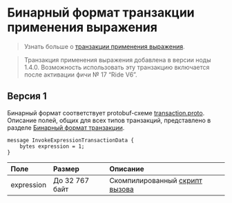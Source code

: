 # Бинарный формат транзакции применения выражения

> Узнать больше о [транзакции применения выражения](/ru/blockchain/transaction-type/invoke-expression-transaction).

> Транзакция применения выражения добавлена в версии ноды 1.4.0. Возможность использовать эту транзакцию включается после активации фичи №&nbsp;17 “Ride V6”.

## Версия 1

Бинарный формат соответствует protobuf-схеме [transaction.proto](https://github.com/wavesplatform/protobuf-schemas/blob/master/proto/waves/transaction.proto). Описание полей, общих для всех типов транзакций, представлено в разделе [Бинарный формат транзакции](/ru/blockchain/binary-format/transaction-binary-format/).

```
message InvokeExpressionTransactionData {
    bytes expression = 1;
}
```

| Поле | Размер | Описание |
| :--- | :--- | :--- |
| expression | До 32&nbsp;767 байт | Скомпилированный [скрипт вызова](/ru/ride/v6/script/script-types/call-script) |
